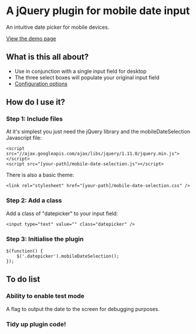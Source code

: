 # A jQuery plugin for mobile date input

An intuitive date picker for mobile devices.

[View the demo page](http://emmasax.github.io/mobile-date-selector/)

## What is this all about?

* Use in conjunction with a single input field for desktop
* The three select boxes will populate your original input field
* [Configuration options](options.html)

## How do I use it?
### Step 1: Include files

At it's simplest you just need the jQuery library and the mobileDateSelection Javascript file:

    <script src="//ajax.googleapis.com/ajax/libs/jquery/1.11.0/jquery.min.js"></script>
    <script src="[your-path]/mobile-date-selection.js"></script>

There is also a basic theme:

    <link rel="stylesheet" href="[your-path]/mobile-date-selection.css" />

### Step 2: Add a class

Add a class of "datepicker" to your input field:

    <input type="text" value="" class="datepicker" />

### Step 3: Initialise the plugin
    $(function() {
        $('.datepicker').mobileDateSelection();
    });

## To do list

### Ability to enable test mode
A flag to output the date to the screen for debugging purposes.

### Tidy up plugin code!
